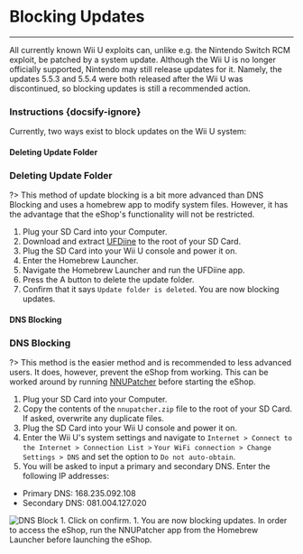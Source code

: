 # Blocking Updates
---
All currently known Wii U exploits can, unlike e.g. the Nintendo Switch RCM exploit, be patched by a system update. Although the Wii U is no longer officially supported, Nintendo may still release updates for it. Namely, the updates 5.5.3 and 5.5.4 were both released after the Wii U was discontinued, so blocking updates is still a recommended action.

### Instructions {docsify-ignore}

Currently, two ways exist to block updates on the Wii U system:
<!-- tabs:start -->

#### **Deleting Update Folder**

### Deleting Update Folder

?> This method of update blocking is a bit more advanced than DNS Blocking and uses a homebrew app to modify system files. However, it has the advantage that the eShop's functionality will not be restricted.
1. Plug your SD Card into your Computer.
1. Download and extract [UFDiine](https://github.com/GaryOderNichts/UFDiine/releases) to the root of your SD Card.
1. Plug the SD Card into your Wii U console and power it on.
1. Enter the Homebrew Launcher.
1. Navigate the Homebrew Launcher and run the UFDiine app.
1. Press the A button to delete the update folder.
1. Confirm that it says `Update folder is deleted`. You are now blocking updates.

#### **DNS Blocking**

### DNS Blocking

?> This method is the easier method and is recommended to less advanced users. It does, however, prevent the eShop from working. This can be worked around by running [NNUPatcher](http://www.wiiubru.com/appstore/zips/nnupatcher.zip) before starting the eShop.
1. Plug your SD Card into your Computer.
1. Copy the contents of the `nnupatcher.zip` file to the root of your SD Card. If asked, overwrite any duplicate files.
1. Plug the SD Card into your Wii U console and power it on.
1. Enter the Wii U's system settings and navigate to `Internet > Connect to the Internet > Connection List >`
`Your WiFi connection > Change Settings > DNS` and set the option to `Do not auto-obtain`.
1. You will be asked to input a primary and secondary DNS. Enter the following IP addresses:
 - Primary DNS: 168.235.092.108
 - Secondary DNS: 081.004.127.020
<img src="docs/assets/img/DNS.png" alt="DNS Block">
1. Click on confirm.
1. You are now blocking updates. In order to access the eShop, run the NNUPatcher app from the Homebrew Launcher before launching the eShop.

<!-- tabs:end -->
